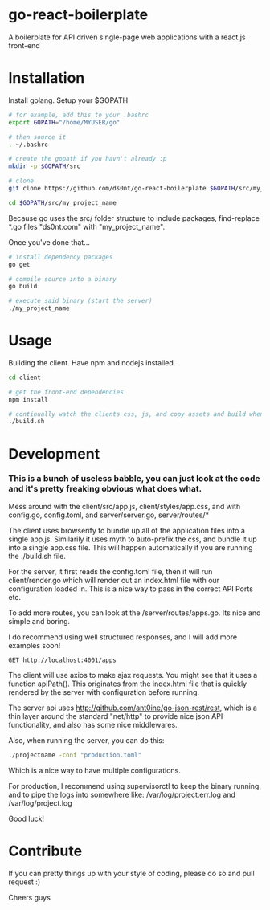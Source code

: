 # go-react-boilerplate

A boilerplate for API driven single-page web applications with a react.js front-end

# Installation

Install golang. Setup your $GOPATH

```bash
# for example, add this to your .bashrc
export GOPATH="/home/MYUSER/go"

# then source it
. ~/.bashrc
```

```bash
# create the gopath if you havn't already :p
mkdir -p $GOPATH/src

# clone
git clone https://github.com/ds0nt/go-react-boilerplate $GOPATH/src/my_project_name

cd $GOPATH/src/my_project_name
```
Because go uses the src/ folder structure to include packages, find-replace *.go files "ds0nt.com" with "my_project_name".

Once you've done that...
 
```bash
# install dependency packages
go get

# compile source into a binary
go build

# execute said binary (start the server)
./my_project_name
```

# Usage

Building the client. Have npm and nodejs installed.

```bash
cd client

# get the front-end dependencies
npm install

# continually watch the clients css, js, and copy assets and build when changed
./build.sh

```


# Development 

### This is a bunch of useless babble, you can just look at the code and it's pretty freaking obvious what does what.

Mess around with the client/src/app.js, client/styles/app.css, and with config.go, config.toml, and server/server.go, server/routes/*

The client uses browserify to bundle up all of the application files into a single app.js. Similarily it uses myth to auto-prefix the css, and bundle it up into a single app.css file. This will happen automatically if you are running the ./build.sh file.

For the server, it first reads the config.toml file, then it will run client/render.go which will render out an index.html file with our configuration loaded in. This is a nice way to pass in the correct API Ports etc.

To add more routes, you can look at the /server/routes/apps.go. Its nice and simple and boring.

I do recommend using well structured responses, and I will add more examples soon!

```
GET http://localhost:4001/apps
```

The client will use axios to make ajax requests. You might see that it uses a function apiPath(). This originates from the index.html file that is quickly rendered by the server with configuration before running.
 
The server api uses http://github.com/ant0ine/go-json-rest/rest, which is a thin layer around the standard "net/http" to provide nice json API functionality, and also has some nice middlewares.

Also, when running the server, you can do this:

```bash
./projectname -conf "production.toml"
```

Which is a nice way to have multiple configurations.

For production, I recommend using supervisorctl to keep the binary running, and to pipe the logs into somewhere like: /var/log/project.err.log and /var/log/project.log

Good luck!

 # Contribute
 
 If you can pretty things up with your style of coding, please do so and pull request :)
 
 Cheers guys

